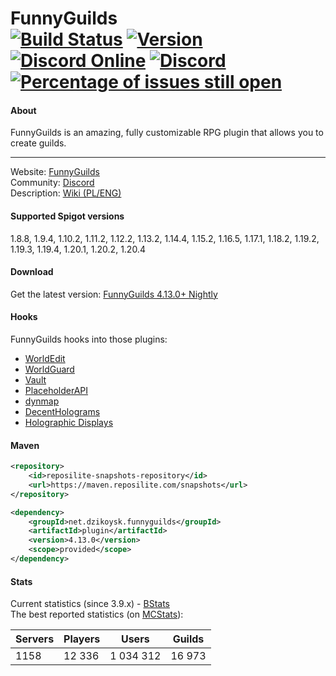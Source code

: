 FunnyGuilds  
[![Build Status](https://github.com/FunnyGuilds/FunnyGuilds/actions/workflows/gradle.yml/badge.svg)](https://github.com/FunnyGuilds/FunnyGuilds/actions/workflows/gradle.yml) [![Version](https://repo.panda-lang.org/api/badge/latest/releases/net/dzikoysk/funnyguilds/plugin?color=42c611&name=FunnyGuilds&prefix=v)](https://ci.insertt.dev/job/FunnyGuilds/job/master/) [![Discord Online](https://img.shields.io/discord/254623242914889729.svg)](https://discord.gg/CYvyq3u) [![Discord](https://img.shields.io/badge/discord-funnyguilds-738bd7.svg?style=square)](https://discord.gg/CYvyq3u) [![Percentage of issues still open](http://isitmaintained.com/badge/open/FunnyGuilds/FunnyGuilds.svg)](http://isitmaintained.com/project/FunnyGuilds/FunnyGuilds "Percentage of issues still open")
===========

#### About
FunnyGuilds is an amazing, fully customizable RPG plugin that allows you to create guilds.

---

Website: <a href="https://funnyguilds.dzikoysk.net">FunnyGuilds</a>
<br>
Community: <a href="https://discord.gg/CYvyq3u">Discord</a>
<br>
Description: <a href="https://github.com/FunnyGuilds/FunnyGuilds/wiki">Wiki (PL/ENG)</a>

#### Supported Spigot versions
1.8.8, 1.9.4, 1.10.2, 1.11.2, 1.12.2, 1.13.2, 1.14.4, 1.15.2, 1.16.5, 1.17.1, 1.18.2, 1.19.2, 1.19.3, 1.19.4, 1.20.1, 1.20.2, 1.20.4

#### Download
Get the latest version: [FunnyGuilds 4.13.0+ Nightly](https://ci.insertt.dev/job/FunnyGuilds/job/4.x/) <br>

#### Hooks
FunnyGuilds hooks into those plugins:
- [WorldEdit](https://dev.bukkit.org/projects/worldedit)
- [WorldGuard](https://dev.bukkit.org/projects/worldguard)
- [Vault](https://dev.bukkit.org/projects/vault)
- [PlaceholderAPI](https://www.spigotmc.org/resources/6245/)
- [dynmap](https://github.com/webbukkit/dynmap)
- [DecentHolograms](https://www.spigotmc.org/resources/96927/)
- [Holographic Displays](https://dev.bukkit.org/projects/holographic-displays)

#### Maven
```xml
<repository>
    <id>reposilite-snapshots-repository</id>
    <url>https://maven.reposilite.com/snapshots</url>
</repository>
```
```xml
<dependency>
    <groupId>net.dzikoysk.funnyguilds</groupId>
    <artifactId>plugin</artifactId>
    <version>4.13.0</version>
    <scope>provided</scope>
</dependency>
```

#### Stats
Current statistics (since 3.9.x) - [BStats](https://bstats.org/plugin/bukkit/FunnyGuilds)
<br>
The best reported statistics (on [MCStats](http://mcstats.org/plugin/FunnyGuilds)):

| Servers | Players | Users     | Guilds |
|---------|---------|-----------|--------|
| 1158    | 12 336  | 1 034 312 | 16 973 |
